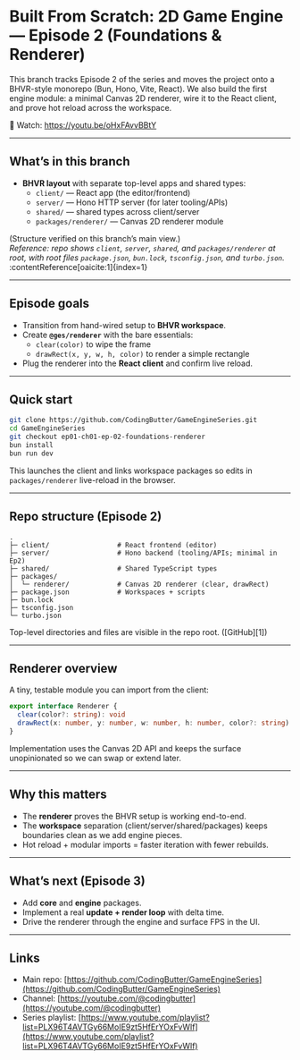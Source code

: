 # Built From Scratch: 2D Game Engine — Episode 2 (Foundations & Renderer)

This branch tracks Episode 2 of the series and moves the project onto a BHVR-style monorepo (Bun, Hono, Vite, React). We also build the first engine module: a minimal Canvas 2D renderer, wire it to the React client, and prove hot reload across the workspace.

🎥 Watch: https://youtu.be/oHxFAvvBBtY

---

## What’s in this branch

- **BHVR layout** with separate top-level apps and shared types:
  - `client/` — React app (the editor/frontend)
  - `server/` — Hono HTTP server (for later tooling/APIs)
  - `shared/` — shared types across client/server
  - `packages/renderer/` — Canvas 2D renderer module

(Structure verified on this branch’s main view.)  
*Reference: repo shows `client`, `server`, `shared`, and `packages/renderer` at root, with root files `package.json`, `bun.lock`, `tsconfig.json`, and `turbo.json`.* :contentReference[oaicite:1]{index=1}

---

## Episode goals

- Transition from hand-wired setup to **BHVR workspace**.
- Create **`@ges/renderer`** with the bare essentials:
  - `clear(color)` to wipe the frame
  - `drawRect(x, y, w, h, color)` to render a simple rectangle
- Plug the renderer into the **React client** and confirm live reload.

---

## Quick start

```bash
git clone https://github.com/CodingButter/GameEngineSeries.git
cd GameEngineSeries
git checkout ep01-ch01-ep-02-foundations-renderer
bun install
bun run dev
````

This launches the client and links workspace packages so edits in `packages/renderer` live-reload in the browser.

---

## Repo structure (Episode 2)

```
.
├─ client/                 # React frontend (editor)
├─ server/                 # Hono backend (tooling/APIs; minimal in Ep2)
├─ shared/                 # Shared TypeScript types
├─ packages/
│  └─ renderer/            # Canvas 2D renderer (clear, drawRect)
├─ package.json            # Workspaces + scripts
├─ bun.lock
├─ tsconfig.json
└─ turbo.json
```

Top-level directories and files are visible in the repo root. ([GitHub][1])

---

## Renderer overview

A tiny, testable module you can import from the client:

```ts
export interface Renderer {
  clear(color?: string): void
  drawRect(x: number, y: number, w: number, h: number, color?: string): void
}
```

Implementation uses the Canvas 2D API and keeps the surface unopinionated so we can swap or extend later.

---

## Why this matters

* The **renderer** proves the BHVR setup is working end-to-end.
* The **workspace** separation (client/server/shared/packages) keeps boundaries clean as we add engine pieces.
* Hot reload + modular imports = faster iteration with fewer rebuilds.

---

## What’s next (Episode 3)

* Add **core** and **engine** packages.
* Implement a real **update + render loop** with delta time.
* Drive the renderer through the engine and surface FPS in the UI.

---

## Links

* Main repo: [https://github.com/CodingButter/GameEngineSeries](https://github.com/CodingButter/GameEngineSeries)
* Channel: [https://youtube.com/@codingbutter](https://youtube.com/@codingbutter)
* Series playlist: [https://www.youtube.com/playlist?list=PLX96T4AVTGy66MoIE9zt5HfErYOxFvWlf](https://www.youtube.com/playlist?list=PLX96T4AVTGy66MoIE9zt5HfErYOxFvWlf)
